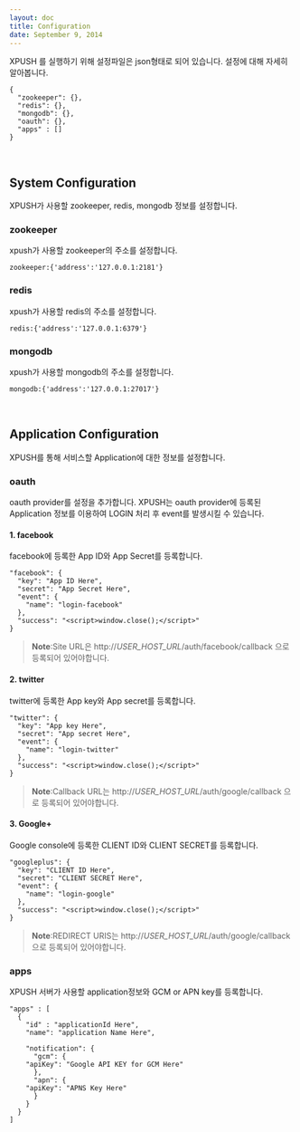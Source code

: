 ```yaml
---
layout: doc
title: Configuration
date: September 9, 2014
---
```

XPUSH 를 실행하기 위해 설정파일은 json형태로 되어 있습니다. 설정에 대해 자세히 알아봅니다.

	{
	  "zookeeper": {},
	  "redis": {},
	  "mongodb": {},
	  "oauth": {},
	  "apps" : []
	}

<br/>

## System Configuration

XPUSH가 사용할 zookeeper, redis, mongodb 정보를 설정합니다.

### zookeeper

xpush가 사용할 zookeeper의 주소를 설정합니다.

	zookeeper:{'address':'127.0.0.1:2181'}

### redis

xpush가 사용할 redis의 주소를 설정합니다.

	redis:{'address':'127.0.0.1:6379'}

### mongodb

xpush가 사용할 mongodb의 주소를 설정합니다.

	mongodb:{'address':'127.0.0.1:27017'}

<br/>

## Application Configuration

XPUSH를 통해 서비스할 Application에 대한 정보를 설정합니다.

### oauth

oauth provider를 설정을 추가합니다. XPUSH는 oauth provider에 등록된 Application 정보를 이용하여 LOGIN 처리 후 event를 발생시킬 수 있습니다.

#### 1. facebook

facebook에 등록한 App ID와 App Secret를 등록합니다.

	"facebook": {
	  "key": "App ID Here",
	  "secret": "App Secret Here",
	  "event": {
	  	"name": "login-facebook"
	  },
	  "success": "<script>window.close();</script>"
	}

>**Note**:Site URL은 http://*USER_HOST_URL*/auth/facebook/callback 으로 등록되어 있어야합니다.

#### 2. twitter

twitter에 등록한 App key와 App secret를 등록합니다.

	"twitter": {
	  "key": "App key Here",
	  "secret": "App secret Here",
	  "event": {
	  	"name": "login-twitter"
	  },
	  "success": "<script>window.close();</script>"
	}


>**Note**:Callback URL는 http://*USER_HOST_URL*/auth/google/callback 으로 등록되어 있어야합니다.


#### 3. Google+

Google console에 등록한 CLIENT ID와 CLIENT SECRET를 등록합니다.

	"googleplus": {
	  "key": "CLIENT ID Here",
	  "secret": "CLIENT SECRET Here",
	  "event": {
	  	"name": "login-google"
	  },
	  "success": "<script>window.close();</script>"
	}

>**Note**:REDIRECT URIS는 http://*USER_HOST_URL*/auth/google/callback 으로 등록되어 있어야합니다.

### apps

XPUSH 서버가 사용할 application정보와 GCM or APN key를 등록합니다.

	"apps" : [
	  {
	    "id" : "applicationId Here",
	    "name": "application Name Here",
	    
	    "notification": {
	      "gcm": {
		"apiKey": "Google API KEY for GCM Here"
	      },
	      "apn": {
		"apiKey": "APNS Key Here"
	      }
	    }
	  }
	]

